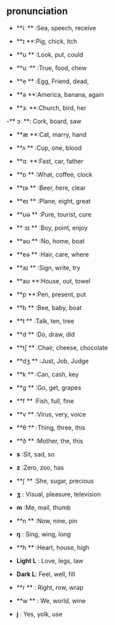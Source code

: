  ## pronunciation
 
   - **iː  **  :Sea, speech, receive

   - **ɪ    **:Pig, chick, itch

 - **ʊ **   :Look, put, could

  - **uː **  :True, food, chew

 -  **e   ** :Egg, Friend, dead, 

  - **ə    **:America, banana, again

  - **ɜː   **:Church, bird, her

  -** ɔː  **: Cork, board, saw

  - **æ   **:Cat, marry, hand

  - **ʌ   ** :Cup, one, blood

  - **ɑː   **:Fast, car, father

  - **ɒ   ** :What, coffee, clock

  - **ɪə  ** :Beer, here, clear

  - **eɪ  ** :Plane, eight, great

 -  **ʊə ** :Pure, tourist, cure

  - ** ɔɪ  ** :Boy, point, enjoy

  - **əʊ ** :No, home, boat

  - **eə ** :Hair, care, where

  - **aɪ  ** :Sign, write, try

 - **aʊ  **:House, out, towel

  - **p    **:Pen, present, put

  - **b   ** :Bee, baby, boat

 -  **t **    :Talk, ten, tree

 -  **d **   :Do, draw, did

  - **tʃ **  :Chair, cheese, chocolate
  - **dʒ  ** :Just, Job, Judge

  - **k  **  :Can, cash, key

  - **ɡ  **  :Go, get, grapes

  - **f   **  :Fish, full, fine

  - **v  **  :Virus, very, voice

  - **θ **   :Thing, three, this

  - **ð **   :Mother, the, this

  - **s**    :Sit, sad, so

  - **z**    :Zero, zoo, has

  - **ʃ **   :She, sugar, precious

  - **ʒ**   : Visual, pleasure, television

 - **m**    :Me, mail, thumb

  - **n **   :Now, nine, pin

  - **ŋ**   : Sing, wing, long

  - **h **   :Heart, house, high

  - **Light L**  : Love, legs, law

  - **Dark L**:    Feel, well, fill

  - **r ** :   Right, row, wrap

 - **w ** :  We, world, wine

  - **j** :    Yes, yolk, use